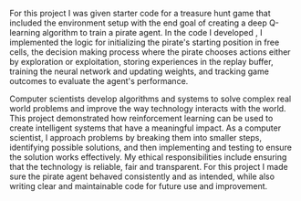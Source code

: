For this project I was given starter code for a treasure hunt game that included the environment setup with the end goal of creating a deep Q-learning algorithm to train a pirate agent. In the code I developed , I implemented the logic for initializing the pirate's starting position in free cells, the decision making process where the pirate chooses actions either by exploration or exploitation, storing experiences in the replay buffer, training the neural network and updating weights, and tracking game outcomes to evaluate the agent's performance. 

Computer scientists develop algorithms and systems to solve complex real world problems and improve the way technology interacts with the world. This project demonstrated how reinforcement learning can be used to create intelligent systems that have a meaningful impact. As a computer scientist, I approach problems by breaking them into smaller steps, identifying possible solutions, and then implementing and testing to ensure the solution works effectively. My ethical responsibilities include ensuring that the technology is reliable, fair and transparent. For this project I made sure the pirate agent behaved consistently and as intended, while also writing clear and maintainable code for future use and improvement. 

